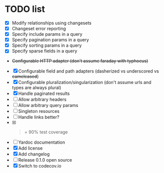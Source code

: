 # TODO list

* [x] Modify relationships using changesets
* [x] Changeset error reporting
* [x] Specify include params in a query
* [x] Specify pagination params in a query
* [x] Specify sorting params in a query
* [x] Specify sparse fields in a query
* ~~Configurable HTTP adapter (don't assume faraday with typhoeus)~~
* [x] Configurable field and path adapters (dasherized vs underscored vs ~~camelcased~~)
* [x] Configurable pluralization/singularization (don't assume urls and types are always plural)
* [x] Handle paginated results
* [ ] Allow arbitrary headers
* [ ] Allow arbitrary query params
* [ ] Singleton resources
* [ ] Handle links better?
* [x] >= 90% test coverage
* [ ] Yardoc documentation
* [x] Add license
* [x] Add changelog
* [ ] Release 0.1.0 open source
* [x] Switch to codecov.io
